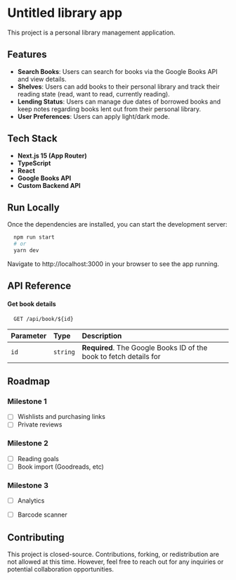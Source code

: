 
# Untitled library app

This project is a personal library management application.


## Features

- **Search Books**: Users can search for books via the Google Books API and view details.
- **Shelves**: Users can add books to their personal library and track their reading state (read, want to read, currently reading).
- **Lending Status**: Users can manage due dates of borrowed books and keep notes regarding books lent out from their personal library.
- **User Preferences**: Users can apply light/dark mode.


## Tech Stack

- **Next.js 15 (App Router)**
- **TypeScript**
- **React**
- **Google Books API**
- **Custom Backend API**
## Run Locally

Once the dependencies are installed, you can start the development server:

```bash
  npm run start
  # or
  yarn dev
```

Navigate to http://localhost:3000 in your browser to see the app running.


## API Reference

#### Get book details

```http
  GET /api/book/${id}
```

| Parameter | Type     | Description                |
| :-------- | :------- | :------------------------- |
| `id` | `string` | **Required**. The Google Books ID of the book to fetch details for |


## Roadmap

### Milestone 1
- [ ] Wishlists and purchasing links
- [ ] Private reviews

### Milestone 2
- [ ] Reading goals
- [ ] Book import (Goodreads, etc)

### Milestone 3
- [ ] Analytics
- [ ] Barcode scanner


## Contributing

This project is closed-source. Contributions, forking, or redistribution are not allowed at this time. However, feel free to reach out for any inquiries or potential collaboration opportunities.